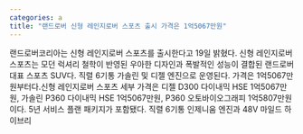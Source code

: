 ```yaml
---
categories: a
title: "랜드로버 신형 레인지로버 스포츠 출시 가격은 1억5067만원"
---
```

랜드로버코리아는 신형 레인지로버 스포츠를 출시한다고 19일 밝혔다. 신형 레인지로버 스포츠는 모던 럭셔리 철학이 반영된 우아한 디자인과 폭발적인 성능이 결합된 랜드로버 대표 스포츠 SUV다. 직렬 6기통 가솔린 및 디젤 엔진으로 운영된다. 가격은 1억5067만원부터다.신형 레인지로버 스포츠 세부 가격은 디젤 D300 다이내믹 HSE 1억5067만원, 가솔린 P360 다이내믹 HSE 1억5067만원, P360 오토바이오그래피 1억5807만원이다. 5년 서비스 플랜 패키지가 포함됐다. 직렬 6기통 인제니움 엔진과 48V 마일드 하이브리